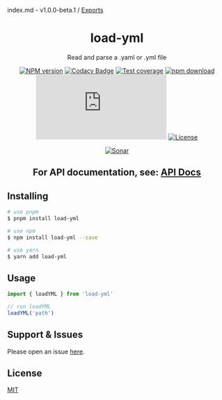 index.md - v1.0.0-beta.1 / [Exports](modules.md)

<div style="text-align: center;" align="center">

# load-yml

Read and parse a .yaml or .yml file

[![NPM version][npm-image]][npm-url]
[![Codacy Badge][codacy-image]][codacy-url]
[![Test coverage][codecov-image]][codecov-url]
[![npm download][download-image]][download-url]
[![gzip][gzip-image]][gzip-url]
[![License][license-image]][license-url]

[![Sonar][sonar-image]][sonar-url]

</div>

<div style="text-align: center; margin-bottom: 20px;" align="center">

## **For API documentation, see: [API Docs](./docs/modules.md)**

</div>

## Installing

```bash
# use pnpm
$ pnpm install load-yml

# use npm
$ npm install load-yml --save

# use yarn
$ yarn add load-yml
```

## Usage

```js
import { loadYML } from 'load-yml'

// run loadYML
loadYML('path')
```

## Support & Issues

Please open an issue [here](https://github.com/saqqdy/load-yml/issues).

## License

[MIT](LICENSE)

[npm-image]: https://img.shields.io/npm/v/load-yml.svg?style=flat-square
[npm-url]: https://npmjs.org/package/load-yml
[codacy-image]: https://app.codacy.com/project/badge/Grade/f70d4880e4ad4f40aa970eb9ee9d0696
[codacy-url]: https://www.codacy.com/gh/saqqdy/load-yml/dashboard?utm_source=github.com&utm_medium=referral&utm_content=saqqdy/load-yml&utm_campaign=Badge_Grade
[codecov-image]: https://img.shields.io/codecov/c/github/saqqdy/load-yml.svg?style=flat-square
[codecov-url]: https://codecov.io/github/saqqdy/load-yml?branch=master
[download-image]: https://img.shields.io/npm/dm/load-yml.svg?style=flat-square
[download-url]: https://npmjs.org/package/load-yml
[gzip-image]: http://img.badgesize.io/https://unpkg.com/load-yml/dist/index.mjs?compression=gzip&label=gzip%20size:%20JS
[gzip-url]: http://img.badgesize.io/https://unpkg.com/load-yml/dist/index.mjs?compression=gzip&label=gzip%20size:%20JS
[license-image]: https://img.shields.io/badge/License-MIT-blue.svg
[license-url]: LICENSE
[sonar-image]: https://sonarcloud.io/api/project_badges/quality_gate?project=saqqdy_load-yml
[sonar-url]: https://sonarcloud.io/dashboard?id=saqqdy_load-yml
